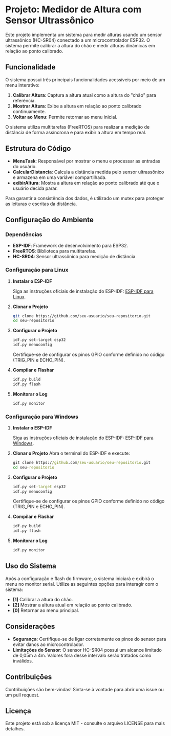 # Projeto: Medidor de Altura com Sensor Ultrassônico

Este projeto implementa um sistema para medir alturas usando um sensor ultrassônico (HC-SR04) conectado a um microcontrolador ESP32. O sistema permite calibrar a altura do chão e medir alturas dinâmicas em relação ao ponto calibrado.

## Funcionalidade

O sistema possui três principais funcionalidades acessíveis por meio de um menu interativo:

1. **Calibrar Altura**: Captura a altura atual como a altura do "chão" para referência.
2. **Mostrar Altura**: Exibe a altura em relação ao ponto calibrado continuamente.
3. **Voltar ao Menu**: Permite retornar ao menu inicial.

O sistema utiliza multitarefas (FreeRTOS) para realizar a medição de distância de forma assíncrona e para exibir a altura em tempo real.

## Estrutura do Código

- **MenuTask**: Responsável por mostrar o menu e processar as entradas do usuário.
- **CalcularDistancia**: Calcula a distância medida pelo sensor ultrassônico e armazena em uma variável compartilhada.
- **exibirAltura**: Mostra a altura em relação ao ponto calibrado até que o usuário decida parar.

Para garantir a consistência dos dados, é utilizado um mutex para proteger as leituras e escritas da distância.

## Configuração do Ambiente

### Dependências

- **ESP-IDF**: Framework de desenvolvimento para ESP32.
- **FreeRTOS**: Biblioteca para multitarefas.
- **HC-SR04**: Sensor ultrassônico para medição de distância.

### Configuração para Linux

1. **Instalar o ESP-IDF**

   Siga as instruções oficiais de instalação do ESP-IDF: [ESP-IDF para Linux](https://docs.espressif.com/projects/esp-idf/en/latest/esp32/get-started/linux-setup.html).
2. **Clonar o Projeto**

   ```bash
   git clone https://github.com/seu-usuario/seu-repositorio.git
   cd seu-repositorio
   ```
3. **Configurar o Projeto**

   ```bash
   idf.py set-target esp32
   idf.py menuconfig
   ```

   Certifique-se de configurar os pinos GPIO conforme definido no código (TRIG_PIN e ECHO_PIN).
4. **Compilar e Flashar**

   ```bash
   idf.py build
   idf.py flash
   ```
5. **Monitorar o Log**

   ```bash
   idf.py monitor
   ```

### Configuração para Windows

1. **Instalar o ESP-IDF**

   Siga as instruções oficiais de instalação do ESP-IDF: [ESP-IDF para Windows](https://docs.espressif.com/projects/esp-idf/en/latest/esp32/get-started/windows-setup.html).
2. **Clonar o Projeto**
   Abra o terminal do ESP-IDF e execute:

   ```cmd
   git clone https://github.com/seu-usuario/seu-repositorio.git
   cd seu-repositorio
   ```
3. **Configurar o Projeto**

   ```cmd
   idf.py set-target esp32
   idf.py menuconfig
   ```

   Certifique-se de configurar os pinos GPIO conforme definido no código (TRIG_PIN e ECHO_PIN).
4. **Compilar e Flashar**

   ```cmd
   idf.py build
   idf.py flash
   ```
5. **Monitorar o Log**

   ```cmd
   idf.py monitor
   ```

## Uso do Sistema

Após a configuração e flash do firmware, o sistema iniciará e exibirá o menu no monitor serial. Utilize as seguintes opções para interagir com o sistema:

- **[1]** Calibrar a altura do chão.
- **[2]** Mostrar a altura atual em relação ao ponto calibrado.
- **[0]** Retornar ao menu principal.

## Considerações

- **Segurança**: Certifique-se de ligar corretamente os pinos do sensor para evitar danos ao microcontrolador.
- **Limitações do Sensor**: O sensor HC-SR04 possui um alcance limitado de 0,05m a 4m. Valores fora desse intervalo serão tratados como inválidos.

## Contribuições

Contribuições são bem-vindas! Sinta-se à vontade para abrir uma issue ou um pull request.

## Licença

Este projeto está sob a licença MIT - consulte o arquivo LICENSE para mais detalhes.
